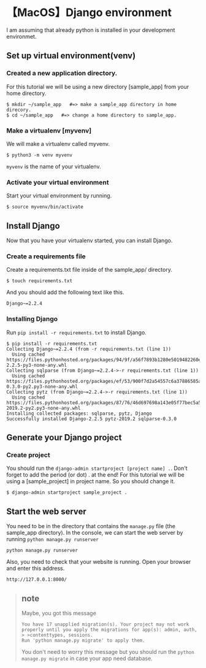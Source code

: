 # 【MacOS】Django environment
I am assuming that already python is installed in your development environmet.

## Set up virtual environment(venv)
### Created a new application directory.
For this tutorial we will be using a new directory [sample_app] from your home directory.

```command-line
$ mkdir ~/sample_app   #=> make a sample_app directory in home direcory.
$ cd ~/sample_app   #=> change a home directory to sample_app.
```
### Make a virtualenv [myvenv]
We will make a virtualenv called myvenv.
```command-line
$ python3 -m venv myvenv
```
`myvenv` is the name of your virtualenv.

### Activate your virtual environment
Start your virtual environment by running.

```command-line
$ source myvenv/bin/activate
```

## Install Django
Now that you have your virtualenv started, you can install Django.
### Create a requirements file
Create a requirements.txt file inside of the sample_app/ directory.
```command-line
$ touch requirements.txt
```
And you should add the following text like this.
``` requirements.tx
Django~=2.2.4
```

### Installing Django
Run `pip install -r requirements.txt` to install Django.
``` command-line
$ pip install -r requirements.txt
Collecting Django~=2.2.4 (from -r requirements.txt (line 1))
  Using cached https://files.pythonhosted.org/packages/94/9f/a56f7893b1280e5019482260e246ab944d54a9a633a01ed04683d9ce5078/Django-2.2.5-py3-none-any.whl
Collecting sqlparse (from Django~=2.2.4->-r requirements.txt (line 1))
  Using cached https://files.pythonhosted.org/packages/ef/53/900f7d2a54557c6a37886585a91336520e5539e3ae2423ff1102daf4f3a7/sqlparse-0.3.0-py2.py3-none-any.whl
Collecting pytz (from Django~=2.2.4->-r requirements.txt (line 1))
  Using cached https://files.pythonhosted.org/packages/87/76/46d697698a143e05f77bec5a526bf4e56a0be61d63425b68f4ba553b51f2/pytz-2019.2-py2.py3-none-any.whl
Installing collected packages: sqlparse, pytz, Django
Successfully installed Django-2.2.5 pytz-2019.2 sqlparse-0.3.0
```

## Generate your Django project
### Create project
You should run the `django-admin startproject [project name] .`. Don't forget to add the period (or dot) . at the end!
For this tutorial we will be using a [sample_project] in project name. So you should change it.
``` commando-line
$ django-admin startproject sample_project .
```

## Start the web server
You need to be in the directory that contains the `manage.py` file (the sample_app directory). 
In the console, we can start the web server by running `python manage.py runserver`
``` command-line
python manage.py runserver
```

Also, you need to check that your website is running. Open your browser and enter this address.
```
http://127.0.0.1:8000/
```

> ## note
> Maybe, you got this message
> ```
> You have 17 unapplied migration(s). Your project may not work properly until you apply the migrations for app(s): admin, auth, > >contenttypes, sessions.
>Run 'python manage.py migrate' to apply them.
> ```
> You don't need to worry this message but you should run the `python manage.py migrate` in case your app need database.

